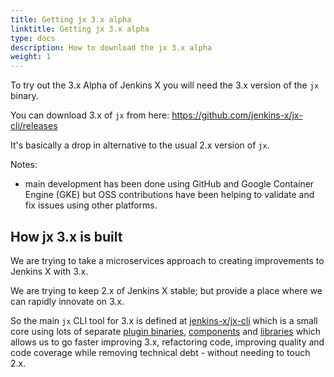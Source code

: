 ```yaml
---
title: Getting jx 3.x alpha
linktitle: Getting jx 3.x alpha
type: docs
description: How to download the jx 3.x alpha
weight: 1
---
```


To try out the 3.x Alpha of Jenkins X you will need the 3.x version of the `jx` binary.

You can download 3.x of `jx` from here: https://github.com/jenkins-x/jx-cli/releases

It's basically a drop in alternative to the usual 2.x version of `jx`.

Notes:
* main development has been done using GitHub and Google Container Engine (GKE) but OSS contributions have been helping to validate and fix issues using other platforms.

## How jx 3.x is built

We are trying to take a microservices approach to creating improvements to Jenkins X with 3.x.

We are trying to keep 2.x of Jenkins X stable; but provide a place where we can rapidly innovate on 3.x.

So the main `jx` CLI tool for 3.x is defined at [jenkins-x/jx-cli](https://github.com/jenkins-x/jx-cli) which is a small core using lots of separate [plugin binaries](https://github.com/jenkins-x/jx-cli#plugins), [components](https://github.com/jenkins-x/jx-cli#components) and [libraries](https://github.com/jenkins-x/jx-cli#libraries) which allows us to go faster improving 3.x, refactoring code, improving quality and code coverage while removing technical debt - without needing to touch 2.x.
